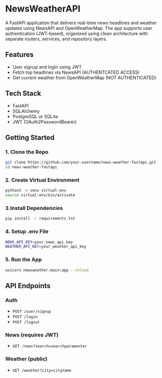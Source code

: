 
# NewsWeatherAPI
A FastAPI application that delivers real-time news headlines and weather updates using NewsAPI and OpenWeatherMap. The app supports user authentication (JWT-based), organized using clean architecture with separate routers, services, and repository layers.

## Features

- User signup and login using JWT
- Fetch top headlines via NewsAPI (AUTHENTCATED ACCESS)
- Get current weather from OpenWeatherMap (NOT AUTHENTICATED)

## Tech Stack

- FastAPI
- SQLAlchemy
- PostgreSQL or SQLite
- JWT (OAuth2PasswordBearer)

## Getting Started

### 1. Clone the Repo
```bash
git clone https://github.com/your-username/news-weather-fastapi.git
cd news-weather-fastapi
```
### 2. Create Virtual Environment
```bash
python3 -m venv virtual-env
source virtual-env/bin/activate
```
### 3.Install Dependencies
```bash
pip install -r requirements.txt
```
### 4. Setup .env File
```bash
NEWS_API_KEY=your_news_api_key
WEATHER_API_KEY=your_weather_api_key
```
### 5. Run the App
```bash
uvicorn newsweather.main:app --reload
```

## API Endpoints

### Auth
- `POST /user/signup`
- `POST /login`
- `POST /logout`

### News (requires JWT)
- `GET /news?search=searchparamenter`

### Weather (public)
- `GET /weather?city=cityname`





